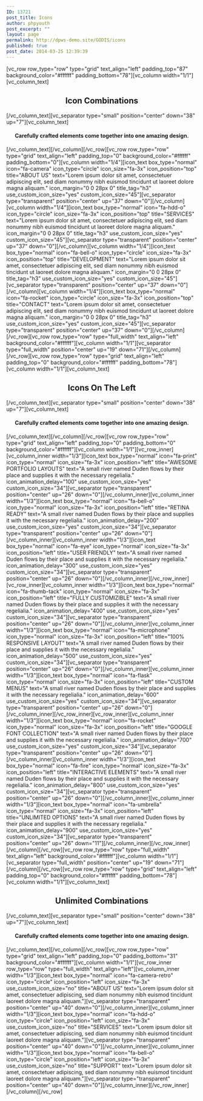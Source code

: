 ```yaml
---
ID: 13721
post_title: Icons
author: phpyouth
post_excerpt: ""
layout: page
permalink: http://dpws-demo.site/GODIS/icons
published: true
post_date: 2014-03-25 12:39:39
---
```

[vc_row row_type="row" type="grid" text_align="left" padding_top="87" background_color="#ffffff" padding_bottom="78"][vc_column width="1/1"][vc_column_text]
<h2 style="text-align: center;">Icon Combinations</h2>
[/vc_column_text][vc_separator type="small" position="center" down="38" up="7"][vc_column_text]
<h4 style="text-align: center;">Carefully crafted elements come together into one amazing design.</h4>
[/vc_column_text][/vc_column][/vc_row][vc_row row_type="row" type="grid" text_align="left" padding_top="0" background_color="#ffffff" padding_bottom="0"][vc_column width="1/4"][icon_text box_type="normal" icon="fa-camera" icon_type="circle" icon_size="fa-3x" icon_position="top" title="ABOUT US" text="Lorem ipsum dolor sit amet, consectetuer adipiscing elit, sed diam nonummy nibh euismod tincidunt ut laoreet dolore magna aliquam." icon_margin="0 0 28px 0" title_tag="h3" use_custom_icon_size="yes" custom_icon_size="45"][vc_separator type="transparent" position="center" up="37" down="0"][/vc_column][vc_column width="1/4"][icon_text box_type="normal" icon="fa-hdd-o" icon_type="circle" icon_size="fa-3x" icon_position="top" title="SERVICES" text="Lorem ipsum dolor sit amet, consectetuer adipiscing elit, sed diam nonummy nibh euismod tincidunt ut laoreet dolore magna aliquam." icon_margin="0 0 28px 0" title_tag="h3" use_custom_icon_size="yes" custom_icon_size="45"][vc_separator type="transparent" position="center" up="37" down="0"][/vc_column][vc_column width="1/4"][icon_text box_type="normal" icon="fa-bell-o" icon_type="circle" icon_size="fa-3x" icon_position="top" title="DEVELOPMENT" text="Lorem ipsum dolor sit amet, consectetuer adipiscing elit, sed diam nonummy nibh euismod tincidunt ut laoreet dolore magna aliquam." icon_margin="0 0 28px 0" title_tag="h3" use_custom_icon_size="yes" custom_icon_size="45"][vc_separator type="transparent" position="center" up="37" down="0"][/vc_column][vc_column width="1/4"][icon_text box_type="normal" icon="fa-rocket" icon_type="circle" icon_size="fa-3x" icon_position="top" title="CONTACT" text="Lorem ipsum dolor sit amet, consectetuer adipiscing elit, sed diam nonummy nibh euismod tincidunt ut laoreet dolore magna aliquam." icon_margin="0 0 28px 0" title_tag="h3" use_custom_icon_size="yes" custom_icon_size="45"][vc_separator type="transparent" position="center" up="37" down="0"][/vc_column][/vc_row][vc_row row_type="row" type="full_width" text_align="left" background_color="#ffffff"][vc_column width="1/1"][vc_separator type="full_width" position="center" up="19" down="71"][/vc_column][/vc_row][vc_row row_type="row" type="grid" text_align="left" padding_top="0" background_color="#ffffff" padding_bottom="78"][vc_column width="1/1"][vc_column_text]
<h2 style="text-align: center;">Icons On The Left</h2>
[/vc_column_text][vc_separator type="small" position="center" down="38" up="7"][vc_column_text]
<h4 style="text-align: center;">Carefully crafted elements come together into one amazing design.</h4>
[/vc_column_text][/vc_column][/vc_row][vc_row row_type="row" type="grid" text_align="left" padding_top="0" padding_bottom="0" background_color="#ffffff"][vc_column width="1/1"][vc_row_inner][vc_column_inner width="1/3"][icon_text box_type="normal" icon="fa-print" icon_type="normal" icon_size="fa-3x" icon_position="left" title="AWESOME PORTFOLIO LAYOUTS" text="A small river named Duden flows by their place and supplies it with the necessary regelialia." icon_animation_delay="100" use_custom_icon_size="yes" custom_icon_size="34"][vc_separator type="transparent" position="center" up="26" down="0"][/vc_column_inner][vc_column_inner width="1/3"][icon_text box_type="normal" icon="fa-bell-o" icon_type="normal" icon_size="fa-3x" icon_position="left" title="RETINA READY" text="A small river named Duden flows by their place and supplies it with the necessary regelialia." icon_animation_delay="200" use_custom_icon_size="yes" custom_icon_size="34"][vc_separator type="transparent" position="center" up="26" down="0"][/vc_column_inner][vc_column_inner width="1/3"][icon_text box_type="normal" icon="fa-eye" icon_type="normal" icon_size="fa-3x" icon_position="left" title="USER FRIENDLY" text="A small river named Duden flows by their place and supplies it with the necessary regelialia." icon_animation_delay="300" use_custom_icon_size="yes" custom_icon_size="34"][vc_separator type="transparent" position="center" up="26" down="0"][/vc_column_inner][/vc_row_inner][vc_row_inner][vc_column_inner width="1/3"][icon_text box_type="normal" icon="fa-thumb-tack" icon_type="normal" icon_size="fa-3x" icon_position="left" title="FULLY CUSTOMIZIBLE" text="A small river named Duden flows by their place and supplies it with the necessary regelialia." icon_animation_delay="400" use_custom_icon_size="yes" custom_icon_size="34"][vc_separator type="transparent" position="center" up="26" down="0"][/vc_column_inner][vc_column_inner width="1/3"][icon_text box_type="normal" icon="fa-microphone" icon_type="normal" icon_size="fa-3x" icon_position="left" title="100% RESPONSIVE LAYOUT" text="A small river named Duden flows by their place and supplies it with the necessary regelialia." icon_animation_delay="500" use_custom_icon_size="yes" custom_icon_size="34"][vc_separator type="transparent" position="center" up="26" down="0"][/vc_column_inner][vc_column_inner width="1/3"][icon_text box_type="normal" icon="fa-flask" icon_type="normal" icon_size="fa-3x" icon_position="left" title="CUSTOM MENUS" text="A small river named Duden flows by their place and supplies it with the necessary regelialia." icon_animation_delay="600" use_custom_icon_size="yes" custom_icon_size="34"][vc_separator type="transparent" position="center" up="26" down="0"][/vc_column_inner][/vc_row_inner][vc_row_inner][vc_column_inner width="1/3"][icon_text box_type="normal" icon="fa-rocket" icon_type="normal" icon_size="fa-3x" icon_position="left" title="GOOGLE FONT COLLECTION" text="A small river named Duden flows by their place and supplies it with the necessary regelialia." icon_animation_delay="700" use_custom_icon_size="yes" custom_icon_size="34"][vc_separator type="transparent" position="center" up="26" down="0"][/vc_column_inner][vc_column_inner width="1/3"][icon_text box_type="normal" icon="fa-fire" icon_type="normal" icon_size="fa-3x" icon_position="left" title="INTERACTIVE ELEMENTS" text="A small river named Duden flows by their place and supplies it with the necessary regelialia." icon_animation_delay="800" use_custom_icon_size="yes" custom_icon_size="34"][vc_separator type="transparent" position="center" up="26" down="0"][/vc_column_inner][vc_column_inner width="1/3"][icon_text box_type="normal" icon="fa-umbrella" icon_type="normal" icon_size="fa-3x" icon_position="left" title="UNLIMITED OPTIONS" text="A small river named Duden flows by their place and supplies it with the necessary regelialia." icon_animation_delay="900" use_custom_icon_size="yes" custom_icon_size="34"][vc_separator type="transparent" position="center" up="26" down="11"][/vc_column_inner][/vc_row_inner][/vc_column][/vc_row][vc_row row_type="row" type="full_width" text_align="left" background_color="#ffffff"][vc_column width="1/1"][vc_separator type="full_width" position="center" up="19" down="71"][/vc_column][/vc_row][vc_row row_type="row" type="grid" text_align="left" padding_top="0" background_color="#ffffff" padding_bottom="78"][vc_column width="1/1"][vc_column_text]
<h2 style="text-align: center;">Unlimited Combinations</h2>
[/vc_column_text][vc_separator type="small" position="center" down="38" up="7"][vc_column_text]
<h4 style="text-align: center;">Carefully crafted elements come together into one amazing design.</h4>
[/vc_column_text][/vc_column][/vc_row][vc_row row_type="row" type="grid" text_align="left" padding_top="0" padding_bottom="31" background_color="#ffffff"][vc_column width="1/1"][vc_row_inner row_type="row" type="full_width" text_align="left"][vc_column_inner width="1/3"][icon_text box_type="normal" icon="fa-camera-retro" icon_type="circle" icon_position="left" icon_size="fa-3x" use_custom_icon_size="no" title="ABOUT US" text="Lorem ipsum dolor sit amet, consectetuer adipiscing, sed diam nonummy nibh euismod tincidunt laoreet dolore magna aliquam."][vc_separator type="transparent" position="center" up="40" down="0"][/vc_column_inner][vc_column_inner width="1/3"][icon_text box_type="normal" icon="fa-hdd-o" icon_type="circle" icon_position="left" icon_size="fa-3x" use_custom_icon_size="no" title="SERVICES" text="Lorem ipsum dolor sit amet, consectetuer adipiscing, sed diam nonummy nibh euismod tincidunt laoreet dolore magna aliquam."][vc_separator type="transparent" position="center" up="40" down="0"][/vc_column_inner][vc_column_inner width="1/3"][icon_text box_type="normal" icon="fa-bell-o" icon_type="circle" icon_position="left" icon_size="fa-3x" use_custom_icon_size="no" title="SUPPORT" text="Lorem ipsum dolor sit amet, consectetuer adipiscing, sed diam nonummy nibh euismod tincidunt laoreet dolore magna aliquam."][vc_separator type="transparent" position="center" up="40" down="0"][/vc_column_inner][/vc_row_inner][/vc_column][/vc_row]